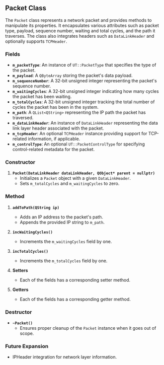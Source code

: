 ## Packet Class

The `Packet` class represents a network packet and provides methods to manipulate its properties. It encapsulates various attributes such as packet type, payload, sequence number, waiting and total cycles, and the path it traverses. The class also integrates headers such as `DataLinkHeader` and optionally supports `TCPHeader`.

### Fields

- **`m_packetType`**: An instance of `UT::PacketType` that specifies the type of the packet.
- **`m_payload`**: A `QByteArray` storing the packet's data payload.
- **`m_sequenceNumber`**: A 32-bit unsigned integer representing the packet's sequence number.
- **`m_waitingCycles`**: A 32-bit unsigned integer indicating how many cycles the packet has been waiting.
- **`m_totalCycles`**: A 32-bit unsigned integer tracking the total number of cycles the packet has been in the system.
- **`m_path`**: A `QList<QString>` representing the IP path the packet has traversed.
- **`m_dataLinkHeader`**: An instance of `DataLinkHeader` representing the data link layer header associated with the packet.
- **`m_tcpHeader`**: An optional `TCPHeader` instance providing support for TCP-related information, if applicable.
- **`m_controlType`**: An optional `UT::PacketControlType` for specifying control-related metadata for the packet.

### Constructor

1. **`Packet(DataLinkHeader dataLinkHeader, QObject* parent = nullptr)`**
   - Initializes a `Packet` object with a given `DataLinkHeader`.
   - Sets `m_totalCycles` and `m_waitingCycles` to zero.

### Method  

1. **`addToPath(QString ip)`**
   - Adds an IP address to the packet's path.
   - Appends the provided IP string to `m_path`.

2. **`incWaitingCycles()`**
   - Increments the `m_waitingCycles` field by one.

3. **`incTotalCycles()`**
   - Increments the `m_totalCycles` field by one.

4. **Setters**
    - Each of the fields has a corresponding setter method.

5. **Getters**
    - Each of the fields has a corresponding getter method.

### Destructor

- **`~Packet()`**
   - Ensures proper cleanup of the `Packet` instance when it goes out of scope.
  
### Future Expansion
  - IPHeader integration for network layer information.
  
  